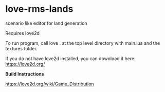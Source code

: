 # love-rms-lands

scenario like editor for land generation

Requires love2d

To run program, call love . at the top level directory with main.lua and the textures folder. 

If you do not have love2d installed, you can download it here: https://love2d.org/

**Build Instructions**

https://love2d.org/wiki/Game_Distribution
